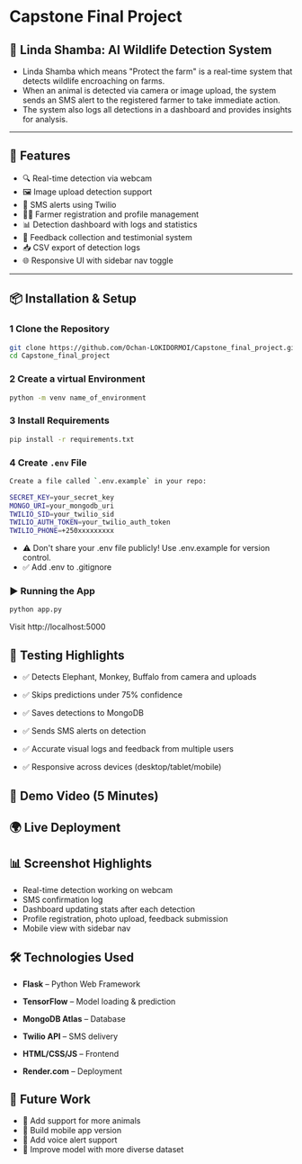 # Capstone Final Project


## 🌾 Linda Shamba: AI Wildlife Detection System

- Linda Shamba which means "Protect the farm" is a real-time system that detects wildlife encroaching on farms.
- When an animal is detected via camera or image upload, the system sends an SMS alert to the registered farmer to take immediate action.
- The system also logs all detections in a dashboard and provides insights for analysis.

---

## 🚀 Features

- 🔍 Real-time detection via webcam
- 🖼️ Image upload detection support
- 📱 SMS alerts using Twilio
- 👨‍🌾 Farmer registration and profile management
- 📊 Detection dashboard with logs and statistics
- 💬 Feedback collection and testimonial system
- 📥 CSV export of detection logs
- 🌐 Responsive UI with sidebar nav toggle

---

## 📦 Installation & Setup

### 1 Clone the Repository
```bash
git clone https://github.com/Ochan-LOKIDORMOI/Capstone_final_project.git
cd Capstone_final_project
```
### 2 Create a virtual Environment
```bash
python -m venv name_of_environment
```
### 3 Install Requirements
```bash
pip install -r requirements.txt
```

### 4 Create ```.env``` File
```bash
Create a file called `.env.example` in your repo:

SECRET_KEY=your_secret_key
MONGO_URI=your_mongodb_uri
TWILIO_SID=your_twilio_sid
TWILIO_AUTH_TOKEN=your_twilio_auth_token
TWILIO_PHONE=+250xxxxxxxxx
```
- ⚠️ Don't share your .env file publicly! Use .env.example for version control.
- ✅ Add .env to .gitignore

### ▶️ Running the App
```bash
python app.py
```
Visit http://localhost:5000

## 🧪 Testing Highlights

- ✅ Detects Elephant, Monkey, Buffalo from camera and uploads

- ✅ Skips predictions under 75% confidence

- ✅ Saves detections to MongoDB

- ✅ Sends SMS alerts on detection

- ✅ Accurate visual logs and feedback from multiple users

- ✅ Responsive across devices (desktop/tablet/mobile)

## 🎥 Demo Video (5 Minutes)

## 🌍 Live Deployment

## 📊 Screenshot Highlights
- Real-time detection working on webcam
- SMS confirmation log
- Dashboard updating stats after each detection
- Profile registration, photo upload, feedback submission
- Mobile view with sidebar nav

## 🛠️ Technologies Used
- **Flask** – Python Web Framework

- **TensorFlow** – Model loading & prediction

- **MongoDB Atlas** – Database

- **Twilio API** – SMS delivery

- **HTML/CSS/JS** – Frontend

- **Render.com** – Deployment

## 📌 Future Work
- 🎯 Add support for more animals
- 📱 Build mobile app version
- 📡 Add voice alert support
- 🧠 Improve model with more diverse dataset

